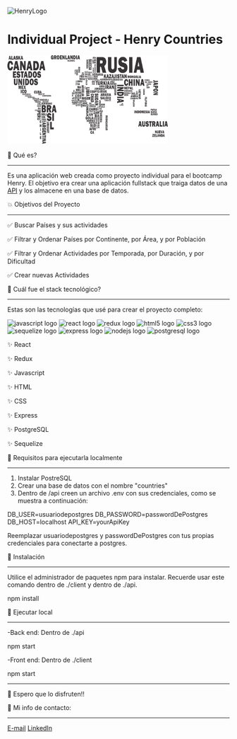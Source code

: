 ![HenryLogo](https://d31uz8lwfmyn8g.cloudfront.net/Assets/logo-henry-white-lg.png)

# Individual Project - Henry Countries

<p align="left">
  <img height="200" src="./countries.png" />
</p>

🤔 Qué es?

<hr>

Es una aplicación web creada como proyecto individual para el bootcamp Henry. El objetivo era crear una aplicación fullstack que traiga datos de una [API](https://restcountries.com/v3.1/all) y los almacene en una base de datos.

💥 Objetivos del Proyecto

<hr>

✅ Buscar Países y sus actividades

✅ Filtrar y Ordenar Países por Continente, por Área, y por Población

✅ Filtrar y Ordenar Actividades por Temporada, por Duración, y por Dificultad

✅ Crear nuevas Actividades


🧱 Cuál fue el stack tecnológico?

<hr>

Estas son las tecnologías que usé para crear el proyecto completo:

<div align="left">
    <img src="https://cdn.jsdelivr.net/gh/devicons/devicon/icons/javascript/javascript-original.svg" height="40" width="52" alt="javascript logo"  />
    <img src="https://cdn.jsdelivr.net/gh/devicons/devicon/icons/react/react-original.svg" height="40" width="52" alt="react logo"  />
    <img src="https://cdn.jsdelivr.net/gh/devicons/devicon/icons/redux/redux-original.svg" height="40" width="52" alt="redux logo"  />    
    <img src="https://cdn.jsdelivr.net/gh/devicons/devicon/icons/html5/html5-original.svg" height="40" width="52" alt="html5 logo"  />
    <img src="https://cdn.jsdelivr.net/gh/devicons/devicon/icons/css3/css3-original.svg" height="40" width="52" alt="css3 logo"  />    
    <img src="https://cdn.jsdelivr.net/gh/devicons/devicon/icons/sequelize/sequelize-original.svg" height="40" width="52" alt="sequelize logo"  />
    <img src="https://cdn.jsdelivr.net/gh/devicons/devicon/icons/express/express-original.svg" height="40" width="52" alt="express logo"  /> 
    <img src="https://cdn.jsdelivr.net/gh/devicons/devicon/icons/nodejs/nodejs-original.svg" height="40" width="52" alt="nodejs logo"  />
    <img src="https://cdn.jsdelivr.net/gh/devicons/devicon/icons/postgresql/postgresql-original.svg" height="40" width="52" alt="postgresql logo"  />
</div>

✨ React

✨ Redux

✨ Javascript

✨ HTML

✨ CSS

✨ Express

✨ PostgreSQL

✨ Sequelize

🌟 Requisitos para ejecutarla localmente 

<hr>

1. Instalar PostreSQL
2. Crear una base de datos con el nombre "countries"
3. Dentro de /api creen un archivo .env con sus credenciales, como se muestra a continuación:

DB_USER=usuariodepostgres
DB_PASSWORD=passwordDePostgres
DB_HOST=localhost
API_KEY=yourApiKey

Reemplazar usuariodepostgres y passwordDePostgres con tus propias credenciales para conectarte a postgres.

🚧 Instalación

<hr>

Utilice el administrador de paquetes npm para instalar. Recuerde usar este comando dentro de ./client y dentro de ./api.

npm install

🚧 Ejecutar local

<hr>

-Back end: Dentro de ./api

npm start

-Front end: Dentro de ./client

npm start

<hr>

🤩 Espero que lo disfruten!!

💬 Mi info de contacto:

<hr>

[E-mail](luciadanielaradwanski@gmail.com)
[LinkedIn](https://www.linkedin.com/in/lradw/)
